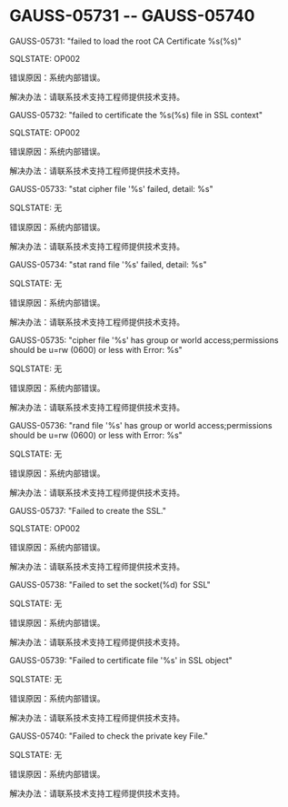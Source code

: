 # GAUSS-05731 -- GAUSS-05740<a name="ZH-CN_TOPIC_0302073457"></a>

GAUSS-05731: "failed to load the root CA Certificate %s\(%s\)"

SQLSTATE: OP002

错误原因：系统内部错误。

解决办法：请联系技术支持工程师提供技术支持。

GAUSS-05732: "failed to certificate the %s\(%s\) file in SSL context"

SQLSTATE: OP002

错误原因：系统内部错误。

解决办法：请联系技术支持工程师提供技术支持。

GAUSS-05733: "stat cipher file '%s' failed, detail: %s"

SQLSTATE: 无

错误原因：系统内部错误。

解决办法：请联系技术支持工程师提供技术支持。

GAUSS-05734: "stat rand file '%s' failed, detail: %s"

SQLSTATE: 无

错误原因：系统内部错误。

解决办法：请联系技术支持工程师提供技术支持。

GAUSS-05735: "cipher file '%s' has group or world access;permissions should be u=rw \(0600\) or less with Error: %s"

SQLSTATE: 无

错误原因：系统内部错误。

解决办法：请联系技术支持工程师提供技术支持。

GAUSS-05736: "rand file '%s' has group or world access;permissions should be u=rw \(0600\) or less with Error: %s"

SQLSTATE: 无

错误原因：系统内部错误。

解决办法：请联系技术支持工程师提供技术支持。

GAUSS-05737: "Failed to create the SSL."

SQLSTATE: OP002

错误原因：系统内部错误。

解决办法：请联系技术支持工程师提供技术支持。

GAUSS-05738: "Failed to set the socket\(%d\) for SSL"

SQLSTATE: 无

错误原因：系统内部错误。

解决办法：请联系技术支持工程师提供技术支持。

GAUSS-05739: "Failed to certificate file '%s' in SSL object"

SQLSTATE: 无

错误原因：系统内部错误。

解决办法：请联系技术支持工程师提供技术支持。

GAUSS-05740: "Failed to check the private key File."

SQLSTATE: 无

错误原因：系统内部错误。

解决办法：请联系技术支持工程师提供技术支持。

